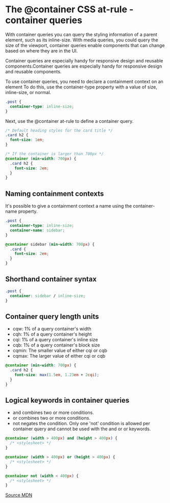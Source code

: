 # The @container CSS at-rule - container queries

With container queries you can query the styling
information of a parent element, such as its
inline-size. With media queries, you could query
the size of the viewport, container queries enable
components that can change based on where they are
in the UI.

Container queries are especially handy for
responsive design and reusable
components.Container queries are especially handy
for responsive design and reusable components.   

To use container queries, you need to declare a
containment context on an element  To do this,
use the container-type property with a value of
size, inline-size, or normal.

```css
.post {
  container-type: inline-size;
}
```

Next, use the @container at-rule to define a
container query.

```css
/* Default heading styles for the card title */
.card h2 {
  font-size: 1em;
}

/* If the container is larger than 700px */
@container (min-width: 700px) {
  .card h2 {
    font-size: 2em;
  }
}
```

## Naming containment contexts

It's possible to give a containment context a name
using the container-name property.

```css
.post {
  container-type: inline-size;
  container-name: sidebar;
}

@container sidebar (min-width: 700px) {
  .card {
    font-size: 2em;
  }
}
```

## Shorthand container syntax

```css
.post {
  container: sidebar / inline-size;
}
```

## Container query length units

- cqw: 1% of a query container's width
- cqh: 1% of a query container's height
- cqi: 1% of a query container's inline size
- cqb: 1% of a query container's block size
- cqmin: The smaller value of either cqi or cqb
- cqmax: The larger value of either cqi or cqb

```css
@container (min-width: 700px) {
  .card h2 {
    font-size: max(1.5em, 1.23em + 2cqi);
  }
}
```

## Logical keywords in container queries

- and combines two or more conditions.
- or combines two or more conditions.
- not negates the condition. Only one 'not'
condition is allowed per container query and
cannot be used with the and or or keywords.

```css
@container (width > 400px) and (height > 400px) {
  /* <stylesheet> */
}

@container (width > 400px) or (height > 400px) {
  /* <stylesheet> */
}

@container not (width < 400px) {
  /* <stylesheet> */
}
```

[Source MDN](https://developer.mozilla.org/en-US/docs/Web/CSS/@container)
